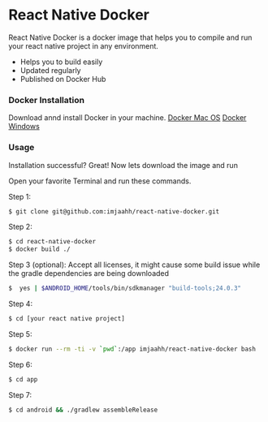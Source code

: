 # React Native Docker
React Native Docker is a docker image that helps you to compile and run your react native project in any environment.
  - Helps you to build easily
  - Updated regularly
  - Published on Docker Hub
  
### Docker Installation

Download annd install Docker in your machine. 
[Docker Mac OS](https://docs.docker.com/docker-for-mac/install/)
[Docker Windows](https://docs.docker.com/docker-for-windows/install/)


### Usage

Installation successful? Great!
Now lets download the image and run

Open your favorite Terminal and run these commands.


Step 1:
```sh
$ git clone git@github.com:imjaahh/react-native-docker.git
```
Step 2:
```sh
$ cd react-native-docker
$ docker build ./
```
Step 3 (optional):
Accept all licenses, it might cause some build issue while the gradle dependencies are being downloaded
```sh
$  yes | $ANDROID_HOME/tools/bin/sdkmanager "build-tools;24.0.3"
```
Step 4:
```sh
$ cd [your react native project]
```
Step 5:
```sh
$ docker run --rm -ti -v `pwd`:/app imjaahh/react-native-docker bash
```
Step 6:
```sh
$ cd app
```
Step 7:
```sh
$ cd android && ./gradlew assembleRelease
```

